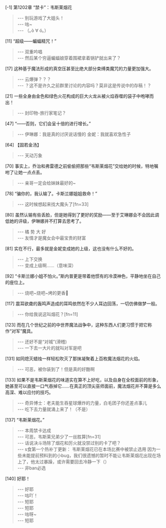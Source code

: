 
[-1] 第1202章 “禁卡”：韦斯莱烟花
>--- 别玩游戏了大姐头！<br>
>--- 咕~<br>
>--- （｡ò ∀ ó｡）<br>

[11] “超级——蝙蝠精咒！”
>--- 双重吟唱<br>
>--- 然后某个穷逼蝙蝠娘穿着围裙拿着锅铲就出来了？<br>

[17] 这种基于魔法形成的真空压甚至比绝大部分束缚类魔咒的力量更加强大。
>--- 云爆弹？？？<br>
>--- ？这不是许久之前群里讨论的内容吗？莫非这是传说中的存稿！？<br>

[21] 一些全身由金色和绿色火花构成的巨大火龙从被火焰吞噬的袋子中咆哮而出！
>--- 封印物-旅行家笔记？<br>

[47] “——否则，它们会呈十倍的进行增长。”
>--- 伊琳娜：我是真的讨厌说话慢的
金妮：我就喜欢急性子<br>

[64] 【固若金汤】
>--- 天动万象<br>

[70] 事实上，乔治和弗雷德之前偷偷把那些“韦斯莱烟花”交给她的时候，特地嘱咐了让她一点点丢。
>--- 亲哥一定会给妹妹最好的~<br>

[78] “骗你的，我认输了。卡斯兰娜姐姐救命！”
>--- 这时候想起来找大魔头了[fn=33]<br>

[80] 虽然认输有些丢脸，但是她得到了更好的奖励——至于艾琳娜会不会因此调低她的评级，伊琳娜并不打算去思考了。
>--- 橘 势 大 好<br>
>--- 友情才是魔女会中最宝贵的财富<br>

[81] 实在不行，最多就是金妮变成她的上级，这也没有什么不好的。
>--- 上下交换<br>
>--- 变成上级啊……（意味深）<br>

[92] “卡斯兰娜小姐不怕火。”斯内普更是带着他惯有的冷漠神色，平静地坐在自己的座位上。
>--- 烧吧~烧吧~烤的更香🐶<br>

[117] 震耳欲聋的轰鸣声造成的耳鸣依然在不少人耳边回荡，一切仿佛做梦一般。
>--- 你给我说这叫烟花？[fn=11]<br>

[123] 而在几个世纪之前的中世界魔法战争中，这种东西人们更习惯于把它称作“对军”魔具。
>--- 还好不是“对城”(滑稽)<br>
>--- 一下去一大片的就叫对军是吧<br>

[131] 如同熄灭蜡烛一样轻松吹灭了那抹凝聚着上百枚魔法烟花的火焰。
>--- 可恶，被你装到了！但是真的好酷啊<br>

[133] 如果不是韦斯莱烟花的味道实在算不上好吃，以及自身在全校面前的形象，她甚至可以直接一口气吞掉它……在真正的顶尖巫师面前，魔法烟花并不算是多么高深、难以应付的技巧。
>--- 奇异博士：老夫能生吞星球爆炸的力量，白毛团子你还差点事儿<br>
>--- 吃下去力量就涌上来了！（不是）<br>

[137] “韦斯莱烟花。”
>--- 本周禁卡达成<br>
>--- 可恶，韦斯莱兄弟少了一丝胜算[fn=31]<br>
>--- 话说决斗场除了烟花和厉火就没禁过别的卡了吧？<br>
>--- s食第一个热补丁更新：
韦斯莱烟花已在本场比赛中被禁止选用
因为一些未能提前预料到的小bug，我们很遗憾的暂时不能让韦斯莱烟花出现在场上了，他太过暴躁，或许需要回去冷静一下（）<br>
>--- 非ban必选<br>

[140] 好耶！
>--- 好耶<br>
>--- 咕吖！<br>
>--- 短耶<br>
>--- 短耶<br>
>--- 咕呀~<br>
>--- 短耶<br>
